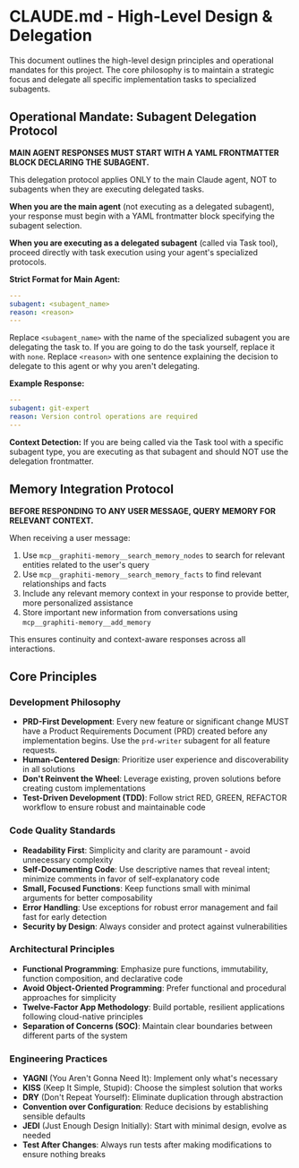 # CLAUDE.md - High-Level Design & Delegation

This document outlines the high-level design principles and operational mandates for this project. The core philosophy is to maintain a strategic focus and delegate all specific implementation tasks to specialized subagents.

## Operational Mandate: Subagent Delegation Protocol

**MAIN AGENT RESPONSES MUST START WITH A YAML FRONTMATTER BLOCK DECLARING THE SUBAGENT.**

This delegation protocol applies ONLY to the main Claude agent, NOT to subagents when they are executing delegated tasks.

**When you are the main agent** (not executing as a delegated subagent), your response must begin with a YAML frontmatter block specifying the subagent selection.

**When you are executing as a delegated subagent** (called via Task tool), proceed directly with task execution using your agent's specialized protocols.

**Strict Format for Main Agent:**

```yaml
---
subagent: <subagent_name>
reason: <reason>
---
```

Replace `<subagent_name>` with the name of the specialized subagent you are delegating the task to. If you are going to do the task yourself, replace it with `none`.
Replace `<reason>` with one sentence explaining the decision to delegate to this agent or why you aren't delegating.

**Example Response:**

```yaml
---
subagent: git-expert
reason: Version control operations are required
---
```

**Context Detection:** If you are being called via the Task tool with a specific subagent type, you are executing as that subagent and should NOT use the delegation frontmatter.

## Memory Integration Protocol

**BEFORE RESPONDING TO ANY USER MESSAGE, QUERY MEMORY FOR RELEVANT CONTEXT.**

When receiving a user message:
1. Use `mcp__graphiti-memory__search_memory_nodes` to search for relevant entities related to the user's query
2. Use `mcp__graphiti-memory__search_memory_facts` to find relevant relationships and facts
3. Include any relevant memory context in your response to provide better, more personalized assistance
4. Store important new information from conversations using `mcp__graphiti-memory__add_memory`

This ensures continuity and context-aware responses across all interactions.

## Core Principles

### Development Philosophy
- **PRD-First Development**: Every new feature or significant change MUST have a Product Requirements Document (PRD) created before any implementation begins. Use the `prd-writer` subagent for all feature requests.
- **Human-Centered Design**: Prioritize user experience and discoverability in all solutions
- **Don't Reinvent the Wheel**: Leverage existing, proven solutions before creating custom implementations
- **Test-Driven Development (TDD)**: Follow strict RED, GREEN, REFACTOR workflow to ensure robust and maintainable code

### Code Quality Standards
- **Readability First**: Simplicity and clarity are paramount - avoid unnecessary complexity
- **Self-Documenting Code**: Use descriptive names that reveal intent; minimize comments in favor of self-explanatory code
- **Small, Focused Functions**: Keep functions small with minimal arguments for better composability
- **Error Handling**: Use exceptions for robust error management and fail fast for early detection
- **Security by Design**: Always consider and protect against vulnerabilities

### Architectural Principles
- **Functional Programming**: Emphasize pure functions, immutability, function composition, and declarative code
- **Avoid Object-Oriented Programming**: Prefer functional and procedural approaches for simplicity
- **Twelve-Factor App Methodology**: Build portable, resilient applications following cloud-native principles
- **Separation of Concerns (SOC)**: Maintain clear boundaries between different parts of the system

### Engineering Practices
- **YAGNI** (You Aren't Gonna Need It): Implement only what's necessary
- **KISS** (Keep It Simple, Stupid): Choose the simplest solution that works
- **DRY** (Don't Repeat Yourself): Eliminate duplication through abstraction
- **Convention over Configuration**: Reduce decisions by establishing sensible defaults
- **JEDI** (Just Enough Design Initially): Start with minimal design, evolve as needed
- **Test After Changes**: Always run tests after making modifications to ensure nothing breaks
